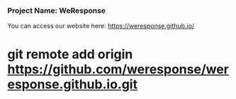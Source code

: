 ### Project Name: WeResponse
You can access our website here: <a href="https://weresponse.github.io/">https://weresponse.github.io/</a>

# git remote add origin https://github.com/weresponse/weresponse.github.io.git
